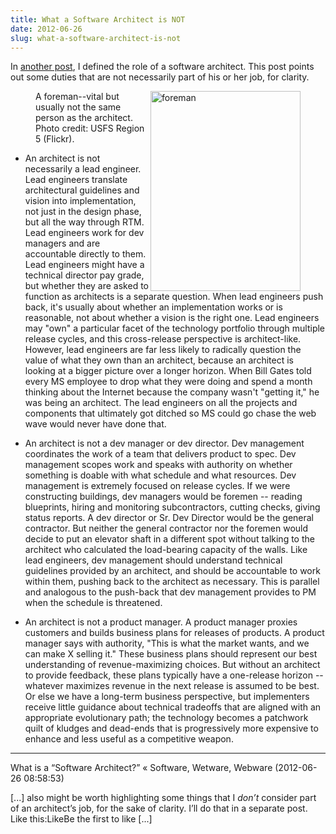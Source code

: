 ```yaml
---
title: What a Software Architect is NOT
date: 2012-06-26
slug: what-a-software-architect-is-not
---
```


In <a href="what-is-a-software-architect.md">another post</a>, I defined the role of a software architect. This post points out some duties that are not necessarily part of his or her job, for clarity.

<figure><img class="  " title="An architect is not a lead engineer or a foreman..." src="http://farm4.staticflickr.com/3567/3770093556_30c3c38029_n_d.jpg" alt="foreman" width="240" height="320" align="right" /><figcaption>A foreman--vital but usually not the same person as the architect. Photo credit: USFS Region 5 (Flickr).</figcaption></figure>

* An architect is not necessarily a lead engineer. Lead engineers translate architectural guidelines and vision into implementation, not just in the design phase, but all the way through RTM. Lead engineers work for dev managers and are accountable directly to them. Lead engineers might have a technical director pay grade, but whether they are asked to function as architects is a separate question. When lead engineers push back, it's usually about whether an implementation works or is reasonable, not about whether a vision is the right one. Lead engineers may "own" a particular facet of the technology portfolio through multiple release cycles, and this cross-release perspective is architect-like. However, lead engineers are far less likely to radically question the value of what they own than an architect, because an architect is looking at a bigger picture over a longer horizon. When Bill Gates told every MS employee to drop what they were doing and spend a month thinking about the Internet because the company wasn't "getting it," he was being an architect. The lead engineers on all the projects and components that ultimately got ditched so MS could go chase the web wave would never have done that.

* An architect is not a dev manager or dev director. Dev management coordinates the work of a team that delivers product to spec. Dev management scopes work and speaks with authority on whether something is doable with what schedule and what resources. Dev management is extremely focused on release cycles. If we were constructing buildings, dev managers would be foremen -- reading blueprints, hiring and monitoring subcontractors, cutting checks, giving status reports. A dev director or Sr. Dev Director would be the general contractor. But neither the general contractor nor the foremen would decide to put an elevator shaft in a different spot without talking to the architect who calculated the load-bearing capacity of the walls. Like lead engineers, dev management should understand technical guidelines provided by an architect, and should be accountable to work within them, pushing back to the architect as necessary. This is parallel and analogous to the push-back that dev management provides to PM when the schedule is threatened.

* An architect is not a product manager. A product manager proxies customers and builds business plans for releases of products. A product manager says with authority, "This is what the market wants, and we can make X selling it." These business plans should represent our best understanding of revenue-maximizing choices. But without an architect to provide feedback, these plans typically have a one-release horizon -- whatever maximizes revenue in the next release is assumed to be best. Or else we have a long-term business perspective, but implementers receive little guidance about technical tradeoffs that are aligned with an appropriate evolutionary path; the technology becomes a patchwork quilt of kludges and dead-ends that is progressively more expensive to enhance and less useful as a competitive weapon.

---

What is a &#8220;Software Architect?&#8221; &laquo; Software, Wetware, Webware (2012-06-26 08:58:53)

[...] also might be worth highlighting some things that I *don’t* consider part of an architect’s job, for the sake of clarity. I’ll do that in a separate post. Like this:LikeBe the first to like [...]
